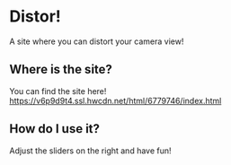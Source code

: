 # Distor!
A site where you can distort your camera view!

## Where is the site?
You can find the site here! https://v6p9d9t4.ssl.hwcdn.net/html/6779746/index.html

## How do I use it?
Adjust the sliders on the right and have fun!
